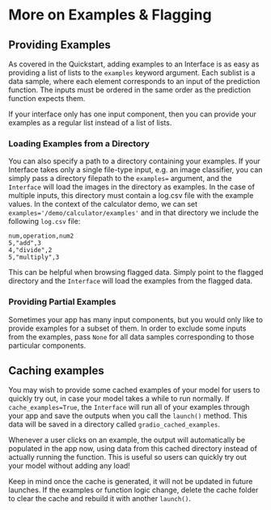 # More on Examples & Flagging

## Providing Examples

As covered in the Quickstart, adding examples to an Interface is as easy as providing a list of lists to the `examples`
keyword argument. 
Each sublist is a data sample, where each element corresponds to an input of the prediction function.
The inputs must be ordered in the same order as the prediction function expects them.

If your interface only has one input component, then you can provide your examples as a regular list instead of a list of lists.

### Loading Examples from a Directory

You can also specify a path to a directory containing your examples. If your Interface takes only a single file-type input, e.g. an image classifier, you can simply pass a directory filepath to the `examples=` argument, and the `Interface` will load the images in the directory as examples. 
In the case of multiple inputs, this directory must
contain a log.csv file with the example values.
In the context of the calculator demo, we can set  `examples='/demo/calculator/examples'` and in that directory we include the following `log.csv` file:
```csv
num,operation,num2
5,"add",3
4,"divide",2
5,"multiply",3
```

This can be helpful when browsing flagged data. Simply point to the flagged directory and the `Interface` will load the examples from the flagged data.

### Providing Partial Examples

Sometimes your app has many input components, but you would only like to provide examples for a subset of them. In order to exclude some inputs from the examples, pass `None` for all data samples corresponding to those particular components.

## Caching examples

You may wish to provide some cached examples of your model for users to quickly try out, in case your model takes a while to run normally.
If `cache_examples=True`, the `Interface` will run all of your examples through your app and save the outputs when you call the `launch()` method. This data will be saved in a directory called `gradio_cached_examples`. 

Whenever a user clicks on an example, the output will automatically be populated in the app now, using data from this cached directory instead of actually running the function. This is useful so users can quickly try out your model without adding any load!  

Keep in mind once the cache is generated, it will not be updated in future launches. If the examples or function logic change, delete the cache folder to clear the cache and rebuild it with another `launch()`.

